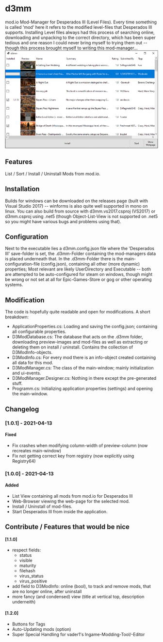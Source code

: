 # d3mm
mod.io Mod-Manager for Desperados III (Level Files). Every time something is called 'mod' here it refers to the modified level-files that Desperados III supports. Installing Level files always had this process of searching online, downloading and unpacking to the correct directory, which has been super tedious and one reason I could never bring myself to trying them out -- though this process brought myself to writing this mod-manager...
![The d3mm-Application features a classic list-view with check-boxes for installing level-files](https://github.com/phwitti/d3mm/blob/main/images/v1.0.0.png?raw=true)

## Features
List / Sort / Install / Uninstall Mods from mod.io.

## Installation
Builds for windows can be downloaded on the releases page (built with Visual Studio 2017) -- winforms is also quite well supported in mono on linux. You can also build from source with d3mm.vs2017.csproj (VS2017) or d3mm.csproj using .net5 (though Object-List-View is not supported on .net5 so you might have various bugs and problems using that).

## Configuration
Next to the executable lies a d3mm.config.json file where the 'Desperados III' save-folder is set, the .d3mm-Folder containing the mod-managers data is placed underneath that. In the .d3mm-Folder there is the main-configuration-file (config.json), containing all other (more dynamic) properties; Most relevant are likely UserDirectory and Executable -- both are attempted to be auto-configured for steam on windows, though might be wrong or not set at all for Epic-Games-Store or gog or other operating systems.

## Modification
The code is hopefully quite readable and open for modifications. A short breakdown:
- ApplicationProperties.cs: Loading and saving the config.json; containing all configurable properties.
- D3ModDatabase.cs: The database that acts on the .d3mm folder, downloading preview-images and mod-files as well as extracting or deleting them on install / uninstall. Contains the collection of D3ModInfo-objects.
- D3ModInfo.cs: For every mod there is an info-object created containing all data for this mod.
- D3ModManager.cs: The class of the main-window; mainly initialization and ui-events.
- D3ModManager.Designer.cs: Nothing in there except the pre-generated stuff.
- Programm.cs: Initializing application properties (settings) and opening the main-window.

## Changelog
### [1.0.1] - 2021-04-13
#### Fixed
- Fix crashes when modifying column-width of preview-column (now recreates main-window)
- Fix not getting correct key from registry (now explicitly using Registry64)
### [1.0.0] - 2021-04-13
#### Added
- List View containing all mods from mod.io for Desperados III
- Web-Browser viewing the web-page for the selected mod.
- Install / Uninstall of mod-files.
- Start Desperados III from inside the application.

## Contribute / Features that would be nice
#### [1.1.0]
- respect fields:
  - status
  - visible
  - maturity
  - filehash
  - virus_status
  - virus_positive
- add field to D3ModInfo: online (bool), to track and remove mods, that are no longer online, after uninstall
- more fancy (and condensed) view (title at vertical top, description underneith)
#### [1.2.0]
- Buttons for Tags
- Auto-Updating mods (option)
- Super Special Handling for vader1's Ingame-Modding-Tool/-Editor
